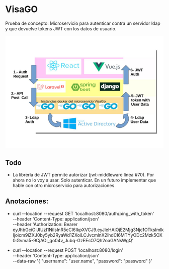 # VisaGO
Prueba de concepto: Microservicio para autenticar contra un servidor ldap y que devuelve tokens JWT con los datos de usuario.

![Esquema VisaGo](visago_esquema.jpg)

## Todo
* La librería de JWT permite autorizar (jwt-middleware línea #70). Por ahora no lo voy a usar. Solo autenticar. En un futuro implementar que hable con otro microservicio para autorizaciones.


## Anotaciones:
* curl --location --request GET 'localhost:8080/auth/ping_with_token' \
--header 'Content-Type: application/json' \
--header 'Authorization: Bearer eyJhbGciOiJIUzI1NiIsInR5cCI6IkpXVCJ9.eyJleHAiOjE2Mjg3Njc1OTksImlkIjoicm9iZXJ0by5yb2RyaWd1ZXoiLCJvcmlnX2lhdCI6MTYyODc2Mzk5OX0.Gvma5-9CjAOl_go04v_Jubq-GzEEsO7Qh2oaGANsWgQ'

* curl --location --request POST 'localhost:8080/login' \
--header 'Content-Type: application/json' \
--data-raw '{
    "username": "user.name", "password": "password"
}'
